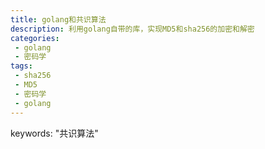 ```yaml
---
title: golang和共识算法
description: 利用golang自带的库，实现MD5和sha256的加密和解密
categories:
 - golang
 - 密码学
tags:
 - sha256
 - MD5
 - 密码学
 - golang
---
```


keywords: "共识算法"
